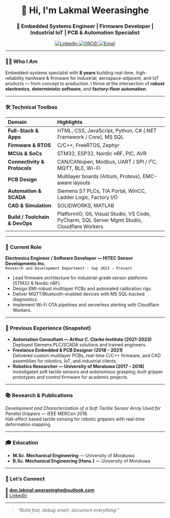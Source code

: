 <h1 align="center">👋 Hi, I'm Lakmal Weerasinghe</h1>
<h3 align="center">🔧 Embedded Systems Engineer&nbsp;| Firmware Developer&nbsp;| Industrial IoT&nbsp;| PCB & Automation Specialist</h3>

<p align="center">
  <a href="https://linkedin.com/in/don-lakmal-weerasinghe" target="_blank">
    <img src="https://img.shields.io/badge/LinkedIn-Profile-blue?style=flat&logo=linkedin" alt="LinkedIn">
  </a>
  <a href="https://orcid.org/0000-0004-1372-0207" target="_blank">
    <img src="https://img.shields.io/badge/ORCID-0000--0004--1372--0207-a6ce39?style=flat&logo=orcid" alt="ORCID">
  </a>
  <a href="mailto:don.lakmal.weerasinghe@outlook.com" target="_blank">
    <img src="https://img.shields.io/badge/Email-Contact-green?style=flat&logo=gmail" alt="Email">
  </a>
</p>

---

### 👨‍💻 Who I Am
Embedded-systems specialist with **8 years** building real-time, high-reliability hardware & firmware for industrial, aerospace-adjacent, and IoT products — from concept to production. I thrive at the intersection of **robust electronics**, **deterministic software**, and **factory-floor automation**.

---

### 🛠️ Technical Toolbox
| Domain | Highlights |
| :--- | :--- |
| **Full-Stack&nbsp;& Apps** | HTML, CSS, JavaScript, Python, C# (.NET Framework / Core), MS SQL |
| **Firmware & RTOS** | C/C++, FreeRTOS, Zephyr |
| **MCUs & SoCs** | STM32, ESP32, Nordic nRF, PIC, AVR |
| **Connectivity & Protocols** | CAN/CANopen, Modbus, UART / SPI / I²C, MQTT, BLE, Wi-Fi |
| **PCB Design** | Multilayer boards (Altium, Proteus), EMC-aware layouts |
| **Automation & SCADA** | Siemens S7 PLCs, TIA Portal, WinCC, Ladder Logic, Factory I/O |
| **CAD & Simulation** | SOLIDWORKS, MATLAB |
| **Build / Toolchain & DevOps** | PlatformIO, Git, Visual Studio, VS Code, PyCharm, SQL Server Mgmt Studio, Cloudflare Workers |

---

### 🏢 Current Role
**Electronics Engineer / Software Developer — HITEC Sensor Developments Inc.**  
`Research and Development Department - Sep 2023 – Present`  
- Lead firmware architecture for industrial-grade sensor platforms (STM32 & Nordic nRF).  
- Design EMI-robust multilayer PCBs and automated calibration rigs.  
- Deliver MQTT/Bluetooth-enabled devices with MS SQL-backed diagnostics.  
- Implement Wi-Fi OTA pipelines and serverless alerting with Cloudflare Workers.

---

### 🔄 Previous Experience (Snapshot)
- **Automation Consultant — Arthur C. Clarke Institute (2021-2023)**  
  Deployed Siemens PLC/SCADA solutions and trained engineers.  
- **Freelance Embedded & PCB Designer (2018 – 2021)**  
  Delivered custom multilayer PCBs, real-time C/C++ firmware, and CAD assemblies for robotics, IoT, and industrial clients.
- **Robotics Researcher — University of Moratuwa (2017 – 2018)**  
  Investigated soft tactile sensors and autonomous grasping; built gripper prototypes and control firmware for academic projects.

---

### 📚 Research & Publications
*Development and Characterization of a Soft Tactile Sensor Array Used for Parallel Grippers* — IEEE MERCon 2018.  
Hall-effect based tactile sensing for robotic grippers with real-time deformation mapping.  

---

### 🎓 Education
- **M.Sc. Mechanical Engineering** — University of Moratuwa  
- **B.Sc. Mechanical Engineering (Hons.)** — University of Moratuwa  

---

### 🤝 Let’s Connect
💌 **don.lakmal.weerasinghe@outlook.com**  
🔗 [LinkedIn](https://linkedin.com/in/don-lakmal-weerasinghe)

---

> *“Build fast, debug smart, document everything.”*
